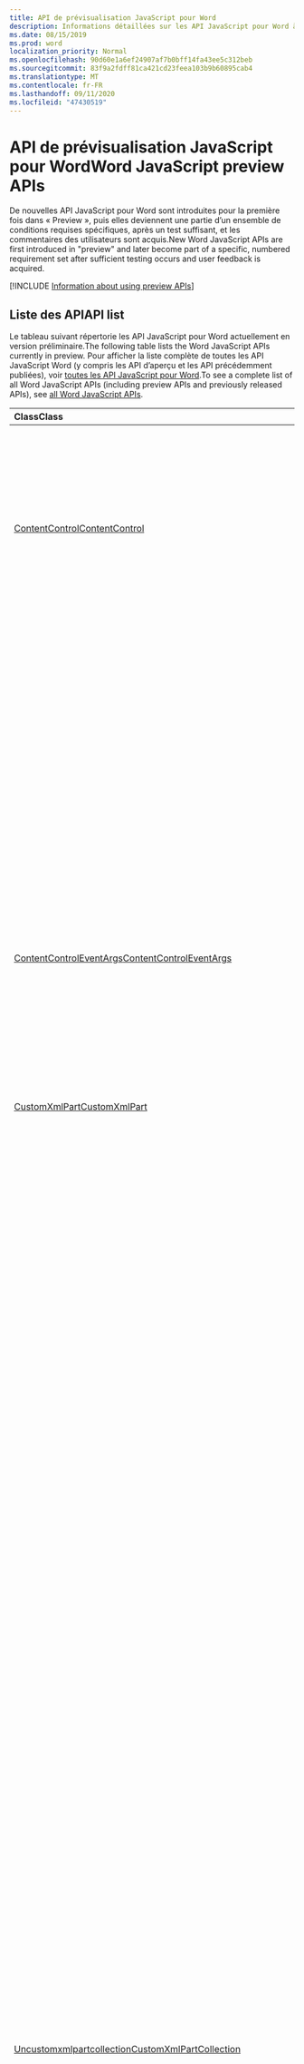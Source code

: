 ```yaml
---
title: API de prévisualisation JavaScript pour Word
description: Informations détaillées sur les API JavaScript pour Word à venir
ms.date: 08/15/2019
ms.prod: word
localization_priority: Normal
ms.openlocfilehash: 90d60e1a6ef24907af7b0bff14fa43ee5c312beb
ms.sourcegitcommit: 83f9a2fdff81ca421cd23feea103b9b60895cab4
ms.translationtype: MT
ms.contentlocale: fr-FR
ms.lasthandoff: 09/11/2020
ms.locfileid: "47430519"
---
```

# <a name="word-javascript-preview-apis"></a><span data-ttu-id="2d599-103">API de prévisualisation JavaScript pour Word</span><span class="sxs-lookup"><span data-stu-id="2d599-103">Word JavaScript preview APIs</span></span>

<span data-ttu-id="2d599-104">De nouvelles API JavaScript pour Word sont introduites pour la première fois dans « Preview », puis elles deviennent une partie d’un ensemble de conditions requises spécifiques, après un test suffisant, et les commentaires des utilisateurs sont acquis.</span><span class="sxs-lookup"><span data-stu-id="2d599-104">New Word JavaScript APIs are first introduced in "preview" and later become part of a specific, numbered requirement set after sufficient testing occurs and user feedback is acquired.</span></span>

[!INCLUDE [Information about using preview APIs](../../includes/using-preview-apis-host.md)]

## <a name="api-list"></a><span data-ttu-id="2d599-105">Liste des API</span><span class="sxs-lookup"><span data-stu-id="2d599-105">API list</span></span>

<span data-ttu-id="2d599-106">Le tableau suivant répertorie les API JavaScript pour Word actuellement en version préliminaire.</span><span class="sxs-lookup"><span data-stu-id="2d599-106">The following table lists the Word JavaScript APIs currently in preview.</span></span> <span data-ttu-id="2d599-107">Pour afficher la liste complète de toutes les API JavaScript Word (y compris les API d’aperçu et les API précédemment publiées), voir [toutes les API JavaScript pour Word](/javascript/api/word?view=word-js-preview&preserve-view=true).</span><span class="sxs-lookup"><span data-stu-id="2d599-107">To see a complete list of all Word JavaScript APIs (including preview APIs and previously released APIs), see [all Word JavaScript APIs](/javascript/api/word?view=word-js-preview&preserve-view=true).</span></span>

| <span data-ttu-id="2d599-108">Class</span><span class="sxs-lookup"><span data-stu-id="2d599-108">Class</span></span> | <span data-ttu-id="2d599-109">Champs</span><span class="sxs-lookup"><span data-stu-id="2d599-109">Fields</span></span> | <span data-ttu-id="2d599-110">Description</span><span class="sxs-lookup"><span data-stu-id="2d599-110">Description</span></span> |
|:---|:---|:---|
|[<span data-ttu-id="2d599-111">ContentControl</span><span class="sxs-lookup"><span data-stu-id="2d599-111">ContentControl</span></span>](/javascript/api/word/word.contentcontrol)|[<span data-ttu-id="2d599-112">onDataChanged</span><span class="sxs-lookup"><span data-stu-id="2d599-112">onDataChanged</span></span>](/javascript/api/word/word.contentcontrol#ondatachanged)|<span data-ttu-id="2d599-113">Se produit lors de la modification de données dans le contrôle de contenu.</span><span class="sxs-lookup"><span data-stu-id="2d599-113">Occurs when data within the content control are changed.</span></span> <span data-ttu-id="2d599-114">Pour obtenir le nouveau texte, chargez ce contrôle de contenu dans le gestionnaire.</span><span class="sxs-lookup"><span data-stu-id="2d599-114">To get the new text, load this content control in the handler.</span></span> <span data-ttu-id="2d599-115">Pour obtenir l’ancien texte, ne le chargez pas.</span><span class="sxs-lookup"><span data-stu-id="2d599-115">To get the old text, do not load it.</span></span>|
||[<span data-ttu-id="2d599-116">onDeleted</span><span class="sxs-lookup"><span data-stu-id="2d599-116">onDeleted</span></span>](/javascript/api/word/word.contentcontrol#ondeleted)|<span data-ttu-id="2d599-117">Se produit lorsque le contrôle de contenu est supprimé.</span><span class="sxs-lookup"><span data-stu-id="2d599-117">Occurs when the content control is deleted.</span></span> <span data-ttu-id="2d599-118">Ne chargez pas ce contrôle de contenu dans le gestionnaire, sinon vous ne pourrez pas obtenir ses propriétés d’origine.</span><span class="sxs-lookup"><span data-stu-id="2d599-118">Do not load this content control in the handler, otherwise you won't be able to get its original properties.</span></span>|
||[<span data-ttu-id="2d599-119">onSelectionChanged</span><span class="sxs-lookup"><span data-stu-id="2d599-119">onSelectionChanged</span></span>](/javascript/api/word/word.contentcontrol#onselectionchanged)|<span data-ttu-id="2d599-120">Se produit lors de la modification de la sélection dans le contrôle de contenu.</span><span class="sxs-lookup"><span data-stu-id="2d599-120">Occurs when selection within the content control is changed.</span></span>|
|[<span data-ttu-id="2d599-121">ContentControlEventArgs</span><span class="sxs-lookup"><span data-stu-id="2d599-121">ContentControlEventArgs</span></span>](/javascript/api/word/word.contentcontroleventargs)|[<span data-ttu-id="2d599-122">contentControl</span><span class="sxs-lookup"><span data-stu-id="2d599-122">contentControl</span></span>](/javascript/api/word/word.contentcontroleventargs#contentcontrol)|<span data-ttu-id="2d599-123">Objet qui a déclenché l’événement.</span><span class="sxs-lookup"><span data-stu-id="2d599-123">The object that raised the event.</span></span> <span data-ttu-id="2d599-124">Chargez cet objet pour obtenir ses propriétés.</span><span class="sxs-lookup"><span data-stu-id="2d599-124">Load this object to get its properties.</span></span>|
||[<span data-ttu-id="2d599-125">eventType</span><span class="sxs-lookup"><span data-stu-id="2d599-125">eventType</span></span>](/javascript/api/word/word.contentcontroleventargs#eventtype)|<span data-ttu-id="2d599-126">Type d’événement.</span><span class="sxs-lookup"><span data-stu-id="2d599-126">The event type.</span></span> <span data-ttu-id="2d599-127">Pour plus d’informations, consultez la rubrique Word. EventType.</span><span class="sxs-lookup"><span data-stu-id="2d599-127">See Word.EventType for details.</span></span>|
|[<span data-ttu-id="2d599-128">CustomXmlPart</span><span class="sxs-lookup"><span data-stu-id="2d599-128">CustomXmlPart</span></span>](/javascript/api/word/word.customxmlpart)|[<span data-ttu-id="2d599-129">delete()</span><span class="sxs-lookup"><span data-stu-id="2d599-129">delete()</span></span>](/javascript/api/word/word.customxmlpart#delete--)|<span data-ttu-id="2d599-130">Supprime la partie XML personnalisée.</span><span class="sxs-lookup"><span data-stu-id="2d599-130">Deletes the custom XML part.</span></span>|
||[<span data-ttu-id="2d599-131">deleteAttribute (XPath : String, namespaceMappings : any, Name : String)</span><span class="sxs-lookup"><span data-stu-id="2d599-131">deleteAttribute(xpath: string, namespaceMappings: any, name: string)</span></span>](/javascript/api/word/word.customxmlpart#deleteattribute-xpath--namespacemappings--name-)|<span data-ttu-id="2d599-132">Supprime un attribut portant le nom donné à partir de l’élément identifié par XPath.</span><span class="sxs-lookup"><span data-stu-id="2d599-132">Deletes an attribute with the given name from the element identified by xpath.</span></span>|
||[<span data-ttu-id="2d599-133">deleteElement (XPath : String, namespaceMappings : any)</span><span class="sxs-lookup"><span data-stu-id="2d599-133">deleteElement(xpath: string, namespaceMappings: any)</span></span>](/javascript/api/word/word.customxmlpart#deleteelement-xpath--namespacemappings-)|<span data-ttu-id="2d599-134">Supprime l’élément identifié par XPath.</span><span class="sxs-lookup"><span data-stu-id="2d599-134">Deletes the element identified by xpath.</span></span>|
||[<span data-ttu-id="2d599-135">getXml ()</span><span class="sxs-lookup"><span data-stu-id="2d599-135">getXml()</span></span>](/javascript/api/word/word.customxmlpart#getxml--)|<span data-ttu-id="2d599-136">Obtient le contenu XML complet de la partie XML personnalisée.</span><span class="sxs-lookup"><span data-stu-id="2d599-136">Gets the full XML content of the custom XML part.</span></span>|
||[<span data-ttu-id="2d599-137">insertAttribute (XPath : String, namespaceMappings : any, Name : String, value : String)</span><span class="sxs-lookup"><span data-stu-id="2d599-137">insertAttribute(xpath: string, namespaceMappings: any, name: string, value: string)</span></span>](/javascript/api/word/word.customxmlpart#insertattribute-xpath--namespacemappings--name--value-)|<span data-ttu-id="2d599-138">Insère un attribut avec le nom et la valeur spécifiés pour l’élément identifié par XPath.</span><span class="sxs-lookup"><span data-stu-id="2d599-138">Inserts an attribute with the given name and value to the element identified by xpath.</span></span>|
||[<span data-ttu-id="2d599-139">insertElement (XPath : String, XML : String, namespaceMappings : any, index ?: Number)</span><span class="sxs-lookup"><span data-stu-id="2d599-139">insertElement(xpath: string, xml: string, namespaceMappings: any, index?: number)</span></span>](/javascript/api/word/word.customxmlpart#insertelement-xpath--xml--namespacemappings--index-)|<span data-ttu-id="2d599-140">Insère le code XML donné sous l’élément parent identifié par XPath à l’index de position enfant.</span><span class="sxs-lookup"><span data-stu-id="2d599-140">Inserts the given XML under the parent element identified by xpath at child position index.</span></span>|
||[<span data-ttu-id="2d599-141">requête (XPath : String, namespaceMappings : any)</span><span class="sxs-lookup"><span data-stu-id="2d599-141">query(xpath: string, namespaceMappings: any)</span></span>](/javascript/api/word/word.customxmlpart#query-xpath--namespacemappings-)|<span data-ttu-id="2d599-142">Interroge le contenu XML de la partie XML personnalisée.</span><span class="sxs-lookup"><span data-stu-id="2d599-142">Queries the XML content of the custom XML part.</span></span>|
||[<span data-ttu-id="2d599-143">id</span><span class="sxs-lookup"><span data-stu-id="2d599-143">id</span></span>](/javascript/api/word/word.customxmlpart#id)|<span data-ttu-id="2d599-144">Obtient l’ID de la partie XML personnalisée.</span><span class="sxs-lookup"><span data-stu-id="2d599-144">Gets the ID of the custom XML part.</span></span> <span data-ttu-id="2d599-145">En lecture seule.</span><span class="sxs-lookup"><span data-stu-id="2d599-145">Read only.</span></span>|
||[<span data-ttu-id="2d599-146">URI</span><span class="sxs-lookup"><span data-stu-id="2d599-146">namespaceUri</span></span>](/javascript/api/word/word.customxmlpart#namespaceuri)|<span data-ttu-id="2d599-147">Obtient l’URI de l’espace de noms de la partie XML personnalisée.</span><span class="sxs-lookup"><span data-stu-id="2d599-147">Gets the namespace URI of the custom XML part.</span></span> <span data-ttu-id="2d599-148">En lecture seule.</span><span class="sxs-lookup"><span data-stu-id="2d599-148">Read only.</span></span>|
||[<span data-ttu-id="2d599-149">setXml (XML : chaîne)</span><span class="sxs-lookup"><span data-stu-id="2d599-149">setXml(xml: string)</span></span>](/javascript/api/word/word.customxmlpart#setxml-xml-)|<span data-ttu-id="2d599-150">Définit le contenu XML complet de la partie XML personnalisée.</span><span class="sxs-lookup"><span data-stu-id="2d599-150">Sets the full XML content of the custom XML part.</span></span>|
||[<span data-ttu-id="2d599-151">updateAttribute (XPath : String, namespaceMappings : any, Name : String, value : String)</span><span class="sxs-lookup"><span data-stu-id="2d599-151">updateAttribute(xpath: string, namespaceMappings: any, name: string, value: string)</span></span>](/javascript/api/word/word.customxmlpart#updateattribute-xpath--namespacemappings--name--value-)|<span data-ttu-id="2d599-152">Met à jour la valeur d’un attribut avec le nom donné de l’élément identifié par XPath.</span><span class="sxs-lookup"><span data-stu-id="2d599-152">Updates the value of an attribute with the given name of the element identified by xpath.</span></span>|
||[<span data-ttu-id="2d599-153">updateElement (XPath : String, XML : String, namespaceMappings : any)</span><span class="sxs-lookup"><span data-stu-id="2d599-153">updateElement(xpath: string, xml: string, namespaceMappings: any)</span></span>](/javascript/api/word/word.customxmlpart#updateelement-xpath--xml--namespacemappings-)|<span data-ttu-id="2d599-154">Met à jour le code XML de l’élément identifié par XPath.</span><span class="sxs-lookup"><span data-stu-id="2d599-154">Updates the XML of the element identified by xpath.</span></span>|
|[<span data-ttu-id="2d599-155">Uncustomxmlpartcollection</span><span class="sxs-lookup"><span data-stu-id="2d599-155">CustomXmlPartCollection</span></span>](/javascript/api/word/word.customxmlpartcollection)|[<span data-ttu-id="2d599-156">Add (XML : String)</span><span class="sxs-lookup"><span data-stu-id="2d599-156">add(xml: string)</span></span>](/javascript/api/word/word.customxmlpartcollection#add-xml-)|<span data-ttu-id="2d599-157">Ajoute une nouvelle partie XML personnalisée dans le document.</span><span class="sxs-lookup"><span data-stu-id="2d599-157">Adds a new custom XML part to the document.</span></span>|
||[<span data-ttu-id="2d599-158">getByNamespace (namespaceUri : String)</span><span class="sxs-lookup"><span data-stu-id="2d599-158">getByNamespace(namespaceUri: string)</span></span>](/javascript/api/word/word.customxmlpartcollection#getbynamespace-namespaceuri-)|<span data-ttu-id="2d599-159">Obtient une nouvelle collection limitée de parties XML personnalisées dont les espaces de noms correspondent à l’espace de noms donné.</span><span class="sxs-lookup"><span data-stu-id="2d599-159">Gets a new scoped collection of custom XML parts whose namespaces match the given namespace.</span></span>|
||[<span data-ttu-id="2d599-160">getCount()</span><span class="sxs-lookup"><span data-stu-id="2d599-160">getCount()</span></span>](/javascript/api/word/word.customxmlpartcollection#getcount--)|<span data-ttu-id="2d599-161">Obtient le nombre d'éléments dans la collection.</span><span class="sxs-lookup"><span data-stu-id="2d599-161">Gets the number of items in the collection.</span></span>|
||[<span data-ttu-id="2d599-162">getItem(id: string)</span><span class="sxs-lookup"><span data-stu-id="2d599-162">getItem(id: string)</span></span>](/javascript/api/word/word.customxmlpartcollection#getitem-id-)|<span data-ttu-id="2d599-163">Obtient une partie XML personnalisée en fonction de son ID.</span><span class="sxs-lookup"><span data-stu-id="2d599-163">Gets a custom XML part based on its ID.</span></span> <span data-ttu-id="2d599-164">En lecture seule.</span><span class="sxs-lookup"><span data-stu-id="2d599-164">Read only.</span></span>|
||[<span data-ttu-id="2d599-165">getItemOrNullObject(id: string)</span><span class="sxs-lookup"><span data-stu-id="2d599-165">getItemOrNullObject(id: string)</span></span>](/javascript/api/word/word.customxmlpartcollection#getitemornullobject-id-)|<span data-ttu-id="2d599-166">Obtient une partie XML personnalisée en fonction de son ID.</span><span class="sxs-lookup"><span data-stu-id="2d599-166">Gets a custom XML part based on its ID.</span></span> <span data-ttu-id="2d599-167">Renvoie un objet null si l’objet CustomXmlPart n’existe pas.</span><span class="sxs-lookup"><span data-stu-id="2d599-167">Returns a null object if the CustomXmlPart does not exist.</span></span>|
||[<span data-ttu-id="2d599-168">items</span><span class="sxs-lookup"><span data-stu-id="2d599-168">items</span></span>](/javascript/api/word/word.customxmlpartcollection#items)|<span data-ttu-id="2d599-169">Obtient l’élément enfant chargé dans cette collection de sites.</span><span class="sxs-lookup"><span data-stu-id="2d599-169">Gets the loaded child items in this collection.</span></span>|
|[<span data-ttu-id="2d599-170">CustomXmlPartScopedCollection</span><span class="sxs-lookup"><span data-stu-id="2d599-170">CustomXmlPartScopedCollection</span></span>](/javascript/api/word/word.customxmlpartscopedcollection)|[<span data-ttu-id="2d599-171">getCount()</span><span class="sxs-lookup"><span data-stu-id="2d599-171">getCount()</span></span>](/javascript/api/word/word.customxmlpartscopedcollection#getcount--)|<span data-ttu-id="2d599-172">Obtient le nombre d'éléments dans la collection.</span><span class="sxs-lookup"><span data-stu-id="2d599-172">Gets the number of items in the collection.</span></span>|
||[<span data-ttu-id="2d599-173">getItem(id: string)</span><span class="sxs-lookup"><span data-stu-id="2d599-173">getItem(id: string)</span></span>](/javascript/api/word/word.customxmlpartscopedcollection#getitem-id-)|<span data-ttu-id="2d599-174">Obtient une partie XML personnalisée en fonction de son ID.</span><span class="sxs-lookup"><span data-stu-id="2d599-174">Gets a custom XML part based on its ID.</span></span> <span data-ttu-id="2d599-175">En lecture seule.</span><span class="sxs-lookup"><span data-stu-id="2d599-175">Read only.</span></span>|
||[<span data-ttu-id="2d599-176">getItemOrNullObject(id: string)</span><span class="sxs-lookup"><span data-stu-id="2d599-176">getItemOrNullObject(id: string)</span></span>](/javascript/api/word/word.customxmlpartscopedcollection#getitemornullobject-id-)|<span data-ttu-id="2d599-177">Obtient une partie XML personnalisée en fonction de son ID.</span><span class="sxs-lookup"><span data-stu-id="2d599-177">Gets a custom XML part based on its ID.</span></span> <span data-ttu-id="2d599-178">Renvoie un objet null si l’objet CustomXmlPart n’existe pas dans la collection.</span><span class="sxs-lookup"><span data-stu-id="2d599-178">Returns a null object if the CustomXmlPart does not exist in the collection.</span></span>|
||[<span data-ttu-id="2d599-179">getOnlyItem()</span><span class="sxs-lookup"><span data-stu-id="2d599-179">getOnlyItem()</span></span>](/javascript/api/word/word.customxmlpartscopedcollection#getonlyitem--)|<span data-ttu-id="2d599-180">Si la collection contient exactement un élément, cette méthode le renvoie.</span><span class="sxs-lookup"><span data-stu-id="2d599-180">If the collection contains exactly one item, this method returns it.</span></span> <span data-ttu-id="2d599-181">Dans le cas contraire, cette méthode génère une erreur.</span><span class="sxs-lookup"><span data-stu-id="2d599-181">Otherwise, this method produces an error.</span></span>|
||[<span data-ttu-id="2d599-182">getOnlyItemOrNullObject()</span><span class="sxs-lookup"><span data-stu-id="2d599-182">getOnlyItemOrNullObject()</span></span>](/javascript/api/word/word.customxmlpartscopedcollection#getonlyitemornullobject--)|<span data-ttu-id="2d599-183">Si la collection contient exactement un élément, cette méthode le renvoie.</span><span class="sxs-lookup"><span data-stu-id="2d599-183">If the collection contains exactly one item, this method returns it.</span></span> <span data-ttu-id="2d599-184">Dans le cas contraire, cette méthode renvoie un objet null.</span><span class="sxs-lookup"><span data-stu-id="2d599-184">Otherwise, this method returns a null object.</span></span>|
||[<span data-ttu-id="2d599-185">items</span><span class="sxs-lookup"><span data-stu-id="2d599-185">items</span></span>](/javascript/api/word/word.customxmlpartscopedcollection#items)|<span data-ttu-id="2d599-186">Obtient l’élément enfant chargé dans cette collection de sites.</span><span class="sxs-lookup"><span data-stu-id="2d599-186">Gets the loaded child items in this collection.</span></span>|
|[<span data-ttu-id="2d599-187">Document</span><span class="sxs-lookup"><span data-stu-id="2d599-187">Document</span></span>](/javascript/api/word/word.document)|[<span data-ttu-id="2d599-188">deleteBookmark (Name : chaîne)</span><span class="sxs-lookup"><span data-stu-id="2d599-188">deleteBookmark(name: string)</span></span>](/javascript/api/word/word.document#deletebookmark-name-)|<span data-ttu-id="2d599-189">Supprime un signet, le cas échéant, du document.</span><span class="sxs-lookup"><span data-stu-id="2d599-189">Deletes a bookmark, if exists, from the document.</span></span>|
||[<span data-ttu-id="2d599-190">getBookmarkRange (Name : chaîne)</span><span class="sxs-lookup"><span data-stu-id="2d599-190">getBookmarkRange(name: string)</span></span>](/javascript/api/word/word.document#getbookmarkrange-name-)|<span data-ttu-id="2d599-191">Obtient la plage d’un signet.</span><span class="sxs-lookup"><span data-stu-id="2d599-191">Gets a bookmark's range.</span></span> <span data-ttu-id="2d599-192">Lève une exception si le signet n’existe pas.</span><span class="sxs-lookup"><span data-stu-id="2d599-192">Throws if the bookmark does not exist.</span></span>|
||[<span data-ttu-id="2d599-193">getBookmarkRangeOrNullObject (Name : chaîne)</span><span class="sxs-lookup"><span data-stu-id="2d599-193">getBookmarkRangeOrNullObject(name: string)</span></span>](/javascript/api/word/word.document#getbookmarkrangeornullobject-name-)|<span data-ttu-id="2d599-194">Obtient la plage d’un signet.</span><span class="sxs-lookup"><span data-stu-id="2d599-194">Gets a bookmark's range.</span></span> <span data-ttu-id="2d599-195">Renvoie un objet null si le signet n’existe pas.</span><span class="sxs-lookup"><span data-stu-id="2d599-195">Returns a null object if the bookmark does not exist.</span></span>|
||[<span data-ttu-id="2d599-196">customXmlParts</span><span class="sxs-lookup"><span data-stu-id="2d599-196">customXmlParts</span></span>](/javascript/api/word/word.document#customxmlparts)|<span data-ttu-id="2d599-197">Obtient les parties XML personnalisées dans le document.</span><span class="sxs-lookup"><span data-stu-id="2d599-197">Gets the custom XML parts in the document.</span></span> <span data-ttu-id="2d599-198">En lecture seule.</span><span class="sxs-lookup"><span data-stu-id="2d599-198">Read-only.</span></span>|
||[<span data-ttu-id="2d599-199">onContentControlAdded</span><span class="sxs-lookup"><span data-stu-id="2d599-199">onContentControlAdded</span></span>](/javascript/api/word/word.document#oncontentcontroladded)|<span data-ttu-id="2d599-200">Se produit lors de l’ajout d’un contrôle de contenu.</span><span class="sxs-lookup"><span data-stu-id="2d599-200">Occurs when a content control is added.</span></span> <span data-ttu-id="2d599-201">Exécutez Context. Sync () dans le gestionnaire pour obtenir les propriétés du nouveau contrôle de contenu.</span><span class="sxs-lookup"><span data-stu-id="2d599-201">Run context.sync() in the handler to get the new content control's properties.</span></span>|
||[<span data-ttu-id="2d599-202">paramètres</span><span class="sxs-lookup"><span data-stu-id="2d599-202">settings</span></span>](/javascript/api/word/word.document#settings)|<span data-ttu-id="2d599-203">Obtient les paramètres du complément dans le document.</span><span class="sxs-lookup"><span data-stu-id="2d599-203">Gets the add-in's settings in the document.</span></span> <span data-ttu-id="2d599-204">En lecture seule.</span><span class="sxs-lookup"><span data-stu-id="2d599-204">Read-only.</span></span>|
|[<span data-ttu-id="2d599-205">DocumentCreated</span><span class="sxs-lookup"><span data-stu-id="2d599-205">DocumentCreated</span></span>](/javascript/api/word/word.documentcreated)|[<span data-ttu-id="2d599-206">deleteBookmark (Name : chaîne)</span><span class="sxs-lookup"><span data-stu-id="2d599-206">deleteBookmark(name: string)</span></span>](/javascript/api/word/word.documentcreated#deletebookmark-name-)|<span data-ttu-id="2d599-207">Supprime un signet, le cas échéant, du document.</span><span class="sxs-lookup"><span data-stu-id="2d599-207">Deletes a bookmark, if exists, from the document.</span></span>|
||[<span data-ttu-id="2d599-208">getBookmarkRange (Name : chaîne)</span><span class="sxs-lookup"><span data-stu-id="2d599-208">getBookmarkRange(name: string)</span></span>](/javascript/api/word/word.documentcreated#getbookmarkrange-name-)|<span data-ttu-id="2d599-209">Obtient la plage d’un signet.</span><span class="sxs-lookup"><span data-stu-id="2d599-209">Gets a bookmark's range.</span></span> <span data-ttu-id="2d599-210">Lève une exception si le signet n’existe pas.</span><span class="sxs-lookup"><span data-stu-id="2d599-210">Throws if the bookmark does not exist.</span></span>|
||[<span data-ttu-id="2d599-211">getBookmarkRangeOrNullObject (Name : chaîne)</span><span class="sxs-lookup"><span data-stu-id="2d599-211">getBookmarkRangeOrNullObject(name: string)</span></span>](/javascript/api/word/word.documentcreated#getbookmarkrangeornullobject-name-)|<span data-ttu-id="2d599-212">Obtient la plage d’un signet.</span><span class="sxs-lookup"><span data-stu-id="2d599-212">Gets a bookmark's range.</span></span> <span data-ttu-id="2d599-213">Renvoie un objet null si le signet n’existe pas.</span><span class="sxs-lookup"><span data-stu-id="2d599-213">Returns a null object if the bookmark does not exist.</span></span>|
||[<span data-ttu-id="2d599-214">customXmlParts</span><span class="sxs-lookup"><span data-stu-id="2d599-214">customXmlParts</span></span>](/javascript/api/word/word.documentcreated#customxmlparts)|<span data-ttu-id="2d599-215">Obtient les parties XML personnalisées dans le document.</span><span class="sxs-lookup"><span data-stu-id="2d599-215">Gets the custom XML parts in the document.</span></span> <span data-ttu-id="2d599-216">En lecture seule.</span><span class="sxs-lookup"><span data-stu-id="2d599-216">Read-only.</span></span>|
||[<span data-ttu-id="2d599-217">paramètres</span><span class="sxs-lookup"><span data-stu-id="2d599-217">settings</span></span>](/javascript/api/word/word.documentcreated#settings)|<span data-ttu-id="2d599-218">Obtient les paramètres du complément dans le document.</span><span class="sxs-lookup"><span data-stu-id="2d599-218">Gets the add-in's settings in the document.</span></span> <span data-ttu-id="2d599-219">En lecture seule.</span><span class="sxs-lookup"><span data-stu-id="2d599-219">Read-only.</span></span>|
|[<span data-ttu-id="2d599-220">InlinePicture</span><span class="sxs-lookup"><span data-stu-id="2d599-220">InlinePicture</span></span>](/javascript/api/word/word.inlinepicture)|[<span data-ttu-id="2d599-221">imageFormat</span><span class="sxs-lookup"><span data-stu-id="2d599-221">imageFormat</span></span>](/javascript/api/word/word.inlinepicture#imageformat)|<span data-ttu-id="2d599-222">Obtient le format de l’image incluse.</span><span class="sxs-lookup"><span data-stu-id="2d599-222">Gets the format of the inline image.</span></span> <span data-ttu-id="2d599-223">En lecture seule.</span><span class="sxs-lookup"><span data-stu-id="2d599-223">Read-only.</span></span>|
|[<span data-ttu-id="2d599-224">List</span><span class="sxs-lookup"><span data-stu-id="2d599-224">List</span></span>](/javascript/api/word/word.list)|[<span data-ttu-id="2d599-225">getLevelFont (Level : nombre)</span><span class="sxs-lookup"><span data-stu-id="2d599-225">getLevelFont(level: number)</span></span>](/javascript/api/word/word.list#getlevelfont-level-)|<span data-ttu-id="2d599-226">Obtient la police de la puce, du numéro ou de l’image au niveau spécifié dans la liste.</span><span class="sxs-lookup"><span data-stu-id="2d599-226">Gets the font of the bullet, number or picture at the specified level in the list.</span></span>|
||[<span data-ttu-id="2d599-227">getLevelPicture (Level : nombre)</span><span class="sxs-lookup"><span data-stu-id="2d599-227">getLevelPicture(level: number)</span></span>](/javascript/api/word/word.list#getlevelpicture-level-)|<span data-ttu-id="2d599-228">Obtient la représentation sous forme de chaîne codée en base64 de l’image au niveau spécifié dans la liste.</span><span class="sxs-lookup"><span data-stu-id="2d599-228">Gets the base64 encoded string representation of the picture at the specified level in the list.</span></span>|
||[<span data-ttu-id="2d599-229">resetLevelFont (Level : nombre, resetFontName ?: booléen)</span><span class="sxs-lookup"><span data-stu-id="2d599-229">resetLevelFont(level: number, resetFontName?: boolean)</span></span>](/javascript/api/word/word.list#resetlevelfont-level--resetfontname-)|<span data-ttu-id="2d599-230">Rétablit la police de la puce, du numéro ou de l’image au niveau spécifié dans la liste.</span><span class="sxs-lookup"><span data-stu-id="2d599-230">Resets the font of the bullet, number or picture at the specified level in the list.</span></span>|
||[<span data-ttu-id="2d599-231">setLevelPicture (Level : nombre, base64EncodedImage ?: chaîne)</span><span class="sxs-lookup"><span data-stu-id="2d599-231">setLevelPicture(level: number, base64EncodedImage?: string)</span></span>](/javascript/api/word/word.list#setlevelpicture-level--base64encodedimage-)|<span data-ttu-id="2d599-232">Définit l’image au niveau spécifié dans la liste.</span><span class="sxs-lookup"><span data-stu-id="2d599-232">Sets the picture at the specified level in the list.</span></span>|
|[<span data-ttu-id="2d599-233">Range</span><span class="sxs-lookup"><span data-stu-id="2d599-233">Range</span></span>](/javascript/api/word/word.range)|[<span data-ttu-id="2d599-234">getBookmarks (includeHidden ?: Boolean, includeAdjacent ?: Boolean)</span><span class="sxs-lookup"><span data-stu-id="2d599-234">getBookmarks(includeHidden?: boolean, includeAdjacent?: boolean)</span></span>](/javascript/api/word/word.range#getbookmarks-includehidden--includeadjacent-)|<span data-ttu-id="2d599-235">Obtient le nom de tous les signets dans la plage ou qui se chevauchent.</span><span class="sxs-lookup"><span data-stu-id="2d599-235">Gets the names all bookmarks in or overlapping the range.</span></span> <span data-ttu-id="2d599-236">Un signet est masqué si son nom commence par le caractère de soulignement.</span><span class="sxs-lookup"><span data-stu-id="2d599-236">A bookmark is hidden if its name starts with the underscore character.</span></span>|
||[<span data-ttu-id="2d599-237">insertBookmark (Name : chaîne)</span><span class="sxs-lookup"><span data-stu-id="2d599-237">insertBookmark(name: string)</span></span>](/javascript/api/word/word.range#insertbookmark-name-)|<span data-ttu-id="2d599-238">Insère un signet dans la plage.</span><span class="sxs-lookup"><span data-stu-id="2d599-238">Inserts a bookmark on the range.</span></span> <span data-ttu-id="2d599-239">Si un signet du même nom existe quelque part, il est d’abord supprimé.</span><span class="sxs-lookup"><span data-stu-id="2d599-239">If a bookmark of the same name exists somewhere, it is deleted first.</span></span>|
|[<span data-ttu-id="2d599-240">Paramètre</span><span class="sxs-lookup"><span data-stu-id="2d599-240">Setting</span></span>](/javascript/api/word/word.setting)|[<span data-ttu-id="2d599-241">delete()</span><span class="sxs-lookup"><span data-stu-id="2d599-241">delete()</span></span>](/javascript/api/word/word.setting#delete--)|<span data-ttu-id="2d599-242">Supprime le paramètre.</span><span class="sxs-lookup"><span data-stu-id="2d599-242">Deletes the setting.</span></span>|
||[<span data-ttu-id="2d599-243">key</span><span class="sxs-lookup"><span data-stu-id="2d599-243">key</span></span>](/javascript/api/word/word.setting#key)|<span data-ttu-id="2d599-244">Obtient la clé du paramètre.</span><span class="sxs-lookup"><span data-stu-id="2d599-244">Gets the key of the setting.</span></span> <span data-ttu-id="2d599-245">En lecture seule.</span><span class="sxs-lookup"><span data-stu-id="2d599-245">Read only.</span></span>|
||[<span data-ttu-id="2d599-246">value</span><span class="sxs-lookup"><span data-stu-id="2d599-246">value</span></span>](/javascript/api/word/word.setting#value)|<span data-ttu-id="2d599-247">Obtient ou définit la valeur du paramètre.</span><span class="sxs-lookup"><span data-stu-id="2d599-247">Gets or sets the value of the setting.</span></span>|
|[<span data-ttu-id="2d599-248">SettingCollection</span><span class="sxs-lookup"><span data-stu-id="2d599-248">SettingCollection</span></span>](/javascript/api/word/word.settingcollection)|[<span data-ttu-id="2d599-249">Add (Key : chaîne, value : any)</span><span class="sxs-lookup"><span data-stu-id="2d599-249">add(key: string, value: any)</span></span>](/javascript/api/word/word.settingcollection#add-key--value-)|<span data-ttu-id="2d599-250">Crée un nouveau paramètre ou définit un paramètre existant.</span><span class="sxs-lookup"><span data-stu-id="2d599-250">Creates a new setting or sets an existing setting.</span></span>|
||[<span data-ttu-id="2d599-251">deleteAll ()</span><span class="sxs-lookup"><span data-stu-id="2d599-251">deleteAll()</span></span>](/javascript/api/word/word.settingcollection#deleteall--)|<span data-ttu-id="2d599-252">Supprime tous les paramètres de ce complément.</span><span class="sxs-lookup"><span data-stu-id="2d599-252">Deletes all settings in this add-in.</span></span>|
||[<span data-ttu-id="2d599-253">getCount()</span><span class="sxs-lookup"><span data-stu-id="2d599-253">getCount()</span></span>](/javascript/api/word/word.settingcollection#getcount--)|<span data-ttu-id="2d599-254">Obtient le nombre de paramètres.</span><span class="sxs-lookup"><span data-stu-id="2d599-254">Gets the count of settings.</span></span>|
||[<span data-ttu-id="2d599-255">getItem(key: string)</span><span class="sxs-lookup"><span data-stu-id="2d599-255">getItem(key: string)</span></span>](/javascript/api/word/word.settingcollection#getitem-key-)|<span data-ttu-id="2d599-256">Obtient un objet Setting par sa clé, qui respecte la casse.</span><span class="sxs-lookup"><span data-stu-id="2d599-256">Gets a setting object by its key, which is case-sensitive.</span></span> <span data-ttu-id="2d599-257">Lève une exception si le paramètre n’existe pas.</span><span class="sxs-lookup"><span data-stu-id="2d599-257">Throws if the setting does not exist.</span></span>|
||[<span data-ttu-id="2d599-258">getItemOrNullObject(key: string)</span><span class="sxs-lookup"><span data-stu-id="2d599-258">getItemOrNullObject(key: string)</span></span>](/javascript/api/word/word.settingcollection#getitemornullobject-key-)|<span data-ttu-id="2d599-259">Obtient un objet Setting par sa clé, qui respecte la casse.</span><span class="sxs-lookup"><span data-stu-id="2d599-259">Gets a setting object by its key, which is case-sensitive.</span></span> <span data-ttu-id="2d599-260">Renvoie un objet null si le paramètre n’existe pas.</span><span class="sxs-lookup"><span data-stu-id="2d599-260">Returns a null object if the setting does not exist.</span></span>|
||[<span data-ttu-id="2d599-261">items</span><span class="sxs-lookup"><span data-stu-id="2d599-261">items</span></span>](/javascript/api/word/word.settingcollection#items)|<span data-ttu-id="2d599-262">Obtient l’élément enfant chargé dans cette collection de sites.</span><span class="sxs-lookup"><span data-stu-id="2d599-262">Gets the loaded child items in this collection.</span></span>|
|[<span data-ttu-id="2d599-263">Tableau</span><span class="sxs-lookup"><span data-stu-id="2d599-263">Table</span></span>](/javascript/api/word/word.table)|[<span data-ttu-id="2d599-264">mergeCells (topRow : nombre, firstCell : nombre, bottomRow : nombre, lastCell : nombre)</span><span class="sxs-lookup"><span data-stu-id="2d599-264">mergeCells(topRow: number, firstCell: number, bottomRow: number, lastCell: number)</span></span>](/javascript/api/word/word.table#mergecells-toprow--firstcell--bottomrow--lastcell-)|<span data-ttu-id="2d599-265">Cette méthode fusionne les cellules délimitées de façon inclusive par une première et la dernière cellule.</span><span class="sxs-lookup"><span data-stu-id="2d599-265">Merges the cells bounded inclusively by a first and last cell.</span></span>|
|[<span data-ttu-id="2d599-266">TableCell</span><span class="sxs-lookup"><span data-stu-id="2d599-266">TableCell</span></span>](/javascript/api/word/word.tablecell)|[<span data-ttu-id="2d599-267">Split (rowCount : nombre, columnCount : nombre)</span><span class="sxs-lookup"><span data-stu-id="2d599-267">split(rowCount: number, columnCount: number)</span></span>](/javascript/api/word/word.tablecell#split-rowcount--columncount-)|<span data-ttu-id="2d599-268">Divise la cellule en un nombre spécifié de lignes et de colonnes.</span><span class="sxs-lookup"><span data-stu-id="2d599-268">Splits the cell into the specified number of rows and columns.</span></span>|
|[<span data-ttu-id="2d599-269">TableRow</span><span class="sxs-lookup"><span data-stu-id="2d599-269">TableRow</span></span>](/javascript/api/word/word.tablerow)|[<span data-ttu-id="2d599-270">insertContentControl()</span><span class="sxs-lookup"><span data-stu-id="2d599-270">insertContentControl()</span></span>](/javascript/api/word/word.tablerow#insertcontentcontrol--)|<span data-ttu-id="2d599-271">Insère un contrôle de contenu sur la ligne.</span><span class="sxs-lookup"><span data-stu-id="2d599-271">Inserts a content control on the row.</span></span>|
||[<span data-ttu-id="2d599-272">Merge ()</span><span class="sxs-lookup"><span data-stu-id="2d599-272">merge()</span></span>](/javascript/api/word/word.tablerow#merge--)|<span data-ttu-id="2d599-273">Cette méthode fusionne la ligne dans une seule cellule.</span><span class="sxs-lookup"><span data-stu-id="2d599-273">Merges the row into one cell.</span></span>|

## <a name="see-also"></a><span data-ttu-id="2d599-274">Voir aussi</span><span class="sxs-lookup"><span data-stu-id="2d599-274">See also</span></span>

- [<span data-ttu-id="2d599-275">Documentation référence de l’API JavaScript pour Word</span><span class="sxs-lookup"><span data-stu-id="2d599-275">Word JavaScript API Reference Documentation</span></span>](/javascript/api/word)
- [<span data-ttu-id="2d599-276">Ensembles de conditions requises de l’API JavaScript pour Word</span><span class="sxs-lookup"><span data-stu-id="2d599-276">Word JavaScript API requirement sets</span></span>](word-api-requirement-sets.md)
